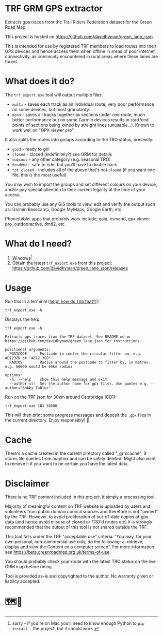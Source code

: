 # TRF GRM GPS extractor

Extracts gps traces from the Trail Riders Federation dataset for the Green Road Map.

This project is hosted on https://github.com/davidhyman/green_lane_json

This is intended for use by registered TRF members to load routes into their GPS devices and hence access them
when offline in areas of poor internet connectivity, as commonly encountered in rural areas where these lanes
are found.

# What does it do?
The `trf_export.exe` tool will output multiple files;
- `multi` - saves each track as an individual route, very poor performance on some devices, but most granularity.
- `mono` - saves all tracks together as sections under one route, much better performance but on some
  Garmin devices results in start/end points of sections being joined by straight lines (unusable...).
  Known to work well on "GPX viewer pro".

It also splits the routes into groups according to the TRO status, presently:
- `good` - ready to go!
- `closed` - closed (indefinitely?) see GRM for details
- `dubious` - any other category (e.g. seasonal TRO)
- `deadend` - safe to ride, but you'll have to double back
- `not_closed` - includes all of the above that's not `closed` (if you want one file, this is the most useful)

You may wish to import the groups and set different colours on your device, and/or pay special attention to their current legality at the time of your access.

You can probably use any GIS tools to view, edit and verify the output such as: Garmin Basecamp, Google MyMaps, Google Earth, etc.

Phone/tablet apps that probably work include; gaia, osmand, gpx viewer pro, outdooractive, dmd2, etc.

# What do I need?
1. Windows[^1]
1. Obtain the latest `trf_export.exe` from this project: https://github.com/davidhyman/green_lane_json/releases

[^1]: sorry - if you're on Mac you'll need to know enough Python to `pip install .` the project, but it should work.

# Usage

Run this in a terminal ([help! how do I do that?!](https://towardsdatascience.com/a-quick-guide-to-using-command-line-terminal-96815b97b955)):
```shell
trf_export.exe -h
```

Displays the help:
```shell
trf_export.exe -h

Extracts gps traces from the TRF dataset. See README.md or https://github.com/davidhyman/green_lane_json for instructions.

positional arguments:
  POSTCODE      Postcode to center the circular filter on. e.g. AB123CD or "AB12 3CD"
  RADIUS        Radius around the postcode to filter by, in metres. e.g. 60000 would be 60km radius

options:
  -h, --help    show this help message and exit
  --author str  Set the author name for gpx files. Use quotes e.g. --author="Bobby Tables"
```

Run on the TRF json for 30km around Cambridge (CB1):
```shell
trf_export.exe CB1 30000
```
This will then print some progress messages and deposit the `.gpx` files in the current directory. Enjoy responsibly! 🍻


# Cache
There's a cache created in the current directory called "_grmcache"; it stores tile
queries from mapbox and can be safely deleted. Might also want to remove it if you
want to be certain you have the latest data.

# Disclaimer

There is no TRF content included in this project, it simply a processing tool.

Majority of meaningful content on TRF website is uploaded by users and volunteers from public domain council sources and therefore is not "owned" by the TRF.
However, to avoid proliferation of out-of-date copies of gpx data (and hence avoid misuse of closed or TRO'd routes etc)
it is strongly recommended that the output of this tool is not shared outside the TRF.

This tool falls under the TRF "acceptable use" criteria: "You may, for your own personal, non-commercial use only, do the following: a. retrieve, display and view the Content on a computer screen".
For more information see https://beta.greenroadmap.org.uk/terms-of-use.

You should probably check your route with the latest TRO status on the live GRM map before riding.

Tool is provided as-is and copyrighted to the author. No warranty given or liability accepted.

# 🗺️🚦
